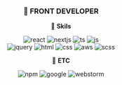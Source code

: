 <center>

### 👋 FRONT DEVELOPER

<!--
**stepover10/stepover10** is a ✨ _special_ ✨ repository because its `README.md` (this file) appears on your GitHub profile.

Here are some ideas to get you started:

- 🔭 I’m currently working on ...
- 🌱 I’m currently learning ...
- 👯 I’m looking to collaborate on ...
- 🤔 I’m looking for help with ...
- 💬 Ask me about ...
- 📫 How to reach me: ...
- 😄 Pronouns: ...
- ⚡ Fun fact: ...
-->



🔭 **Skils**

![react](https://img.shields.io/badge/React-20232A?style=for-the-badge&logo=react&logoColor=61DAFB)
![nextjs](https://img.shields.io/badge/Next.js-000?logo=nextdotjs&logoColor=fff&style=for-the-badge)
![ts](https://img.shields.io/badge/TypeScript-007ACC?style=for-the-badge&logo=typescript&logoColor=white)
![js](https://img.shields.io/badge/JavaScript-F7DF1E?style=for-the-badge&logo=JavaScript&logoColor=white)
<br/>
![jquery](https://img.shields.io/badge/jQuery-0769AD?style=for-the-badge&logo=jquery&logoColor=white)
![html](https://img.shields.io/badge/HTML5-E34F26?style=for-the-badge&logo=html5&logoColor=white)
![css](https://img.shields.io/badge/CSS3-1572B6?style=for-the-badge&logo=css3&logoColor=white)
![aws](https://img.shields.io/badge/Amazon_AWS-232F3E?style=for-the-badge&logo=amazon-aws&logoColor=white)
![scss](https://img.shields.io/badge/Sass-CC6699?style=for-the-badge&logo=sass&logoColor=white)

🌱 **ETC**

![npm](https://img.shields.io/badge/npm-CB3837?style=for-the-badge&logo=npm&logoColor=white)
![google](https://img.shields.io/badge/Google%20Analytics-E37400?style=for-the-badge&logo=google%20analytics&logoColor=white)
![webstorm](https://img.shields.io/badge/WebStorm-000000?style=for-the-badge&logo=WebStorm&logoColor=white)





